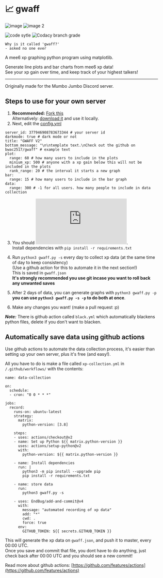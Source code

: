# 📈 gwaff
![image](https://i.imgur.com/KLeOwEM.png "Demo image") ![image 2](https://i.imgur.com/u4zb68g.png "Demo image 2")

![code sytle](https://img.shields.io/badge/code%20style-black-black?style=flat-square) ![Codacy branch grade](https://img.shields.io/codacy/grade/ca5609bf92774f9ea1d6b55cbea6dfed/master?style=flat-square)

`Why is it called 'gwaff?'`  
`- asked no one ever`

A mee6 xp graphing python program using matplotlib.

Generate line plots and bar charts from mee6 xp data!  
See your xp gain over time, and keep track of your highest talkers!

---

Originally made for the Mumbo Jumbo Discord server.

## Steps to use for your own server
1. **Recommended:** [Fork this](https://github.com/bwac2517/gwaff/fork)  
Alternatively: [download it](https://github.com/bwac2517/gwaff/archive/master.zip) and use it locally.
2. Next, edit the [config.yml](https://github.com/bwac2517/gwaff/blob/master/config.yml)
```
server_id: 377946908783673344 # your server id
darkmode: true # dark mode or not
title: "GWAFF V2"
bottom_message: "\n\ntemplate text.\nCheck out the github on bwac2517/gwaff" # example text
plot:
  range: 60 # how many users to include in the plots
  minium_xp: 500 # anyone with a xp gain below this will not be included in the plots
  rank_range: 20 # the interval it starts a new graph
bar:
  range: 15 # how many users to include in the bar graph
data:
  range: 300 # -1 for all users. how many people to include in data collection
```
3. You should ![make a venv](https://docs.python.org/3/library/venv.html).  
Install dependencies with `pip install -r requirements.txt`
4. Run `python3 gwaff.py -s` every day to collect xp data (at the same time of day to keep consistency)  
(Use a github action for this to automate it in the next section!)  
This is saved in `gwaff.json`  
**It's strongly recommended you use git incase you want to roll back any unwanted saves**

5. After 2 days of data, you can generate graphs with `python3 gwaff.py -p`  
**you can use `python3 gwaff.py -s -p` to do both at once**. 

6. Make any changes you want! (make a pull request :p)

***Note:*** There is github action called `black.yml` which automatically blackens python files, delete if you don't want to blacken.

## Automatically save data using github actions
Use github actions to automate the data collection process, it's easier than setting up your own server, plus it's free (and easy!).

All you have to do is make a file called `xp-collection.yml` in `/.github/workflows/` with the contents:

```
name: data-collection

on:
  schedule:    
  - cron: "0 0 * * *"

jobs:
  record:
    runs-on: ubuntu-latest
    strategy:
      matrix:
        python-version: [3.8]

    steps:
    - uses: actions/checkout@v2
    - name: Set up Python ${{ matrix.python-version }}
      uses: actions/setup-python@v2
      with:
        python-version: ${{ matrix.python-version }}

    - name: Install dependencies
      run: |
        python3 -m pip install --upgrade pip
        pip install -r requirements.txt
    
    - name: store data
      run:
        python3 gwaff.py -s

    - uses: EndBug/add-and-commit@v4
      with:
        message: "automated recording of xp data"
        add: "*"
        cwd: .
        force: true
      env:
        GITHUB_TOKEN: ${{ secrets.GITHUB_TOKEN }}
```
This will generate the xp data on `gwaff.json`, and push it to master, every 00:00 UTC.  
Once you save and commit that file, you dont have to do anything, just check back after 00:00 UTC and you should see a new commit!

Read more about github actions: [https://github.com/features/actions](https://github.com/features/actions)
